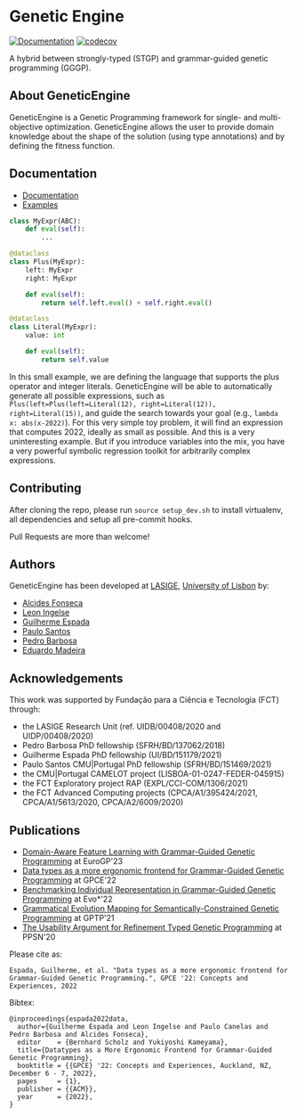 Genetic Engine
==============

[![Documentation](https://readthedocs.org/projects/geneticengine/badge/?version=latest)](https://geneticengine.readthedocs.io/en/latest/)
[![codecov](https://codecov.io/gh/alcides/GeneticEngine/branch/main/graph/badge.svg?token=ZX84SA7IEP)](https://codecov.io/gh/alcides/GeneticEngine)

A hybrid between strongly-typed (STGP) and grammar-guided genetic programming (GGGP).

About GeneticEngine
-------------------

GeneticEngine is a Genetic Programming framework for single- and multi-objective optimization. GeneticEngine allows the user to provide domain knowledge about the shape of the solution (using type annotations) and by defining the fitness function.


Documentation
-------------

* [Documentation](https://geneticengine.readthedocs.io/)
* [Examples](examples/)

```python
class MyExpr(ABC):
	def eval(self):
		...

@dataclass
class Plus(MyExpr):
	left: MyExpr
	right: MyExpr

	def eval(self):
		return self.left.eval() + self.right.eval()

@dataclass
class Literal(MyExpr):
	value: int

	def eval(self):
		return self.value
```

In this small example, we are defining the language that supports the plus operator and integer literals. GeneticEngine will be able to automatically generate all possible expressions, such as `Plus(left=Plus(left=Literal(12), right=Literal(12)), right=Literal(15))`, and guide the search towards your goal (e.g., `lambda x: abs(x-2022)`). For this very simple toy problem, it will find an expression that computes 2022, ideally as small as possible. And this is a very uninteresting example. But if you introduce variables into the mix, you have a very powerful symbolic regression toolkit for arbitrarily complex expressions.


Contributing
-------------

After cloning the repo, please run `source setup_dev.sh` to install virtualenv, all dependencies and setup all pre-commit hooks.

Pull Requests are more than welcome!


Authors
----------
GeneticEngine has been developed at [LASIGE](https://www.lasige.pt), [University of Lisbon](https://ciencias.ulisboa.pt) by:

* [Alcides Fonseca](http://alcidesfonseca.com)
* [Leon Ingelse](https://leoningel.github.io)
* [Guilherme Espada](https://www.lasige.di.fc.ul.pt/user/732)
* [Paulo Santos](https://pcanelas.com/)
* [Pedro Barbosa](https://www.lasige.di.fc.ul.pt/user/661)
* [Eduardo Madeira](https://www.lasige.pt/member/jose-eduardo-madeira)

Acknowledgements
----------------

This work was supported by Fundação para a Ciência e Tecnologia (FCT) through:

* the LASIGE Research Unit (ref. UIDB/00408/2020 and UIDP/00408/2020)
* Pedro Barbosa PhD fellowship (SFRH/BD/137062/2018)
* Guilherme Espada PhD fellowship (UI/BD/151179/2021)
* Paulo Santos CMU|Portugal PhD fellowship (SFRH/BD/151469/2021)
* the CMU|Portugal CAMELOT project (LISBOA-01-0247-FEDER-045915)
* the FCT Exploratory project RAP (EXPL/CCI-COM/1306/2021)
* the FCT Advanced Computing projects (CPCA/A1/395424/2021, CPCA/A1/5613/2020, CPCA/A2/6009/2020)


Publications
----------------


* [Domain-Aware Feature Learning with Grammar-Guided Genetic Programming](https://link.springer.com/chapter/10.1007/978-3-031-29573-7_15) at EuroGP'23
* [Data types as a more ergonomic frontend for Grammar-Guided Genetic Programming](https://arxiv.org/pdf/2210.04826) at GPCE'22
* [Benchmarking Individual Representation in Grammar-Guided Genetic Programming](https://wwwww.easychair.org/publications/preprint_download/wqrb) at Evo*'22
* [Grammatical Evolution Mapping for Semantically-Constrained Genetic Programming](https://www.researchgate.net/profile/Alcides-Fonseca/publication/358528379_Grammatical_Evolution_Mapping_for_Semantically-Constrained_Genetic_Programming/links/620a1ecf634ff774f4cc2cee/Grammatical-Evolution-Mapping-for-Semantically-Constrained-Genetic-Programming.pdf) at GPTP'21
* [The Usability Argument for Refinement Typed Genetic Programming](https://link.springer.com/chapter/10.1007/978-3-030-58115-2_2) at PPSN'20


Please cite as:

```
Espada, Guilherme, et al. "Data types as a more ergonomic frontend for Grammar-Guided Genetic Programming.", GPCE '22: Concepts and Experiences, 2022
```

Bibtex:

```
@inproceedings{espada2022data,
  author={Guilherme Espada and Leon Ingelse and Paulo Canelas and Pedro Barbosa and Alcides Fonseca},
  editor    = {Bernhard Scholz and Yukiyoshi Kameyama},
  title={Datatypes as a More Ergonomic Frontend for Grammar-Guided Genetic Programming},
  booktitle = {{GPCE} '22: Concepts and Experiences, Auckland, NZ, December 6 - 7, 2022},
  pages     = {1},
  publisher = {{ACM}},
  year      = {2022},
}
```
